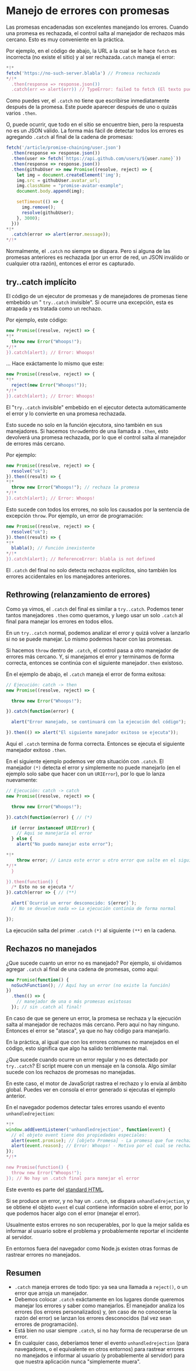
# Manejo de errores con promesas

Las promesas encadenadas son excelentes manejando los errores. Cuando una promesa es rechazada, el control salta al manejador de rechazos más cercano. Esto es muy conveniente en la práctica.

Por ejemplo, en el código de abajo, la URL a la cual se le hace `fetch` es incorrecta (no existe el sitio) y al ser rechazada`.catch` maneja el error:

```js run
*!*
fetch('https://no-such-server.blabla') // Promesa rechazada
*/!*
  .then(response => response.json())
  .catch(err => alert(err)) // TypeError: failed to fetch (El texto puede variar, dependiendo del error)
```

Como puedes ver, el `.catch` no tiene que escribirse inmediatamente después de la promesa. Este puede aparecer después de uno o quizás varios `.then`.

O, puede ocurrir, que todo en el sitio se encuentre bien, pero la respuesta no es un JSON válido. La forma más fácil de detectar todos los errores es agregando `.catch` al final de la cadena de promesas:

```js run
fetch('/article/promise-chaining/user.json')
  .then(response => response.json())
  .then(user => fetch(`https://api.github.com/users/${user.name}`))
  .then(response => response.json())
  .then(githubUser => new Promise((resolve, reject) => {
    let img = document.createElement('img');
    img.src = githubUser.avatar_url;
    img.className = "promise-avatar-example";
    document.body.append(img);

    setTimeout(() => {
      img.remove();
      resolve(githubUser);
    }, 3000);
  }))
*!*
  .catch(error => alert(error.message));
*/!*
```

Normalmente, el `.catch` no siempre se dispara. Pero si alguna de las promesas anteriores es rechazada (por un error de red, un JSON inválido or cualquier otra razón), entonces el error es capturado.

## try..catch implícito

El código de un ejecutor de promesas y de manejadores de promesas tiene embebido un " `try..catch` invisible". Si ocurre una excepción, esta es atrapada y es tratada como un rechazo.

Por ejemplo, este código:

```js run
new Promise((resolve, reject) => {
*!*
  throw new Error("Whoops!");
*/!*
}).catch(alert); // Error: Whoops!
```

... Hace exáctamente lo mismo que este:

```js run
new Promise((resolve, reject) => {
*!*
  reject(new Error("Whoops!"));
*/!*
}).catch(alert); // Error: Whoops!
```

El "`try..catch` invisible" embebido en el ejecutor detecta automáticamente el error y lo convierte en una promesa rechazada.

Esto sucede no solo en la función ejecutora, sino también en sus manejadores. Si hacemos `throw`dentro de una llamada a `.then`, esto devolverá una promesa rechazada, por lo que el control salta al manejador de errores más cercano.

Por ejemplo:

```js run
new Promise((resolve, reject) => {
  resolve("ok");
}).then((result) => {
*!*
  throw new Error("Whoops!"); // rechaza la promesa
*/!*
}).catch(alert); // Error: Whoops!
```

Esto sucede con todos los errores, no solo los causados por la sentencia de excepción `throw`. Por ejemplo, un error de programación:

```js run
new Promise((resolve, reject) => {
  resolve("ok");
}).then((result) => {
*!*
  blabla(); // Función inexistente
*/!*
}).catch(alert); // ReferenceError: blabla is not defined
```

El `.catch` del final no solo detecta rechazos explícitos, sino también los errores accidentales en los manejadores anteriores.

## Rethrowing (relanzamiento de errores)

Como ya vimos, el `.catch` del final es similar a `try..catch`. Podemos tener tantos manejadores `.then` como queramos, y luego usar un solo `.catch` al final para manejar los errores en todos ellos.

En un `try..catch` normal, podemos analizar el error y quizá volver a lanzarlo si no se puede manejar. Lo mismo podemos hacer con las promesas.

Si hacemos `throw` dentro de `.catch`, el control pasa a otro manejador de errores más cercano. Y, si manejamos el error y terminamos de forma correcta, entonces se continúa con el siguiente manejador`.then` existoso.

En el ejemplo de abajo, el `.catch` maneja el error de forma exitosa:

```js run
// Ejecución: catch -> then
new Promise((resolve, reject) => {

  throw new Error("Whoops!");

}).catch(function(error) {

  alert("Error manejado, se continuará con la ejecución del código");

}).then(() => alert("El siguiente manejador exitoso se ejecuta"));
```

Aqui el `.catch` termina de forma correcta. Entonces se ejecuta el siguiente manejador exitoso `.then`.

En el siguiente ejemplo podemos ver otra situación con `.catch`. El manejador `(*)` detecta el error y simplemente no puede manejarlo (en el ejemplo solo sabe que hacer con un `URIError`), por lo que lo lanza nuevamente:

```js run
// Ejecución: catch -> catch
new Promise((resolve, reject) => {

  throw new Error("Whoops!");

}).catch(function(error) { // (*)

  if (error instanceof URIError) {
    // Aqui se manejaría el error
  } else {
    alert("No puedo manejar este error");

*!*
    throw error; // Lanza este error u otro error que salte en el siguiente catch.
*/!*
  }

}).then(function() {
  /* Esto no se ejecuta */
}).catch(error => { // (**)

  alert(`Ocurrió un error desconocido: ${error}`);
  // No se devuelve nada => La ejecución continúa de forma normal

});
```

La ejecución salta del primer `.catch` `(*)` al siguiente `(**)` en la cadena.

## Rechazos no manejados

¿Que sucede cuanto un error no es manejado? Por ejemplo, si olvidamos agregar `.catch` al final de una cadena de promesas, como aquí:

```js untrusted run refresh
new Promise(function() {
  noSuchFunction(); // Aquí hay un error (no existe la función)
})
  .then(() => {
    // manejador de una o más promesas existosas
  }); // sin .catch al final!
```

En caso de que se genere un error, la promesa se rechaza y la ejecución salta al manejador de rechazos más cercano. Pero aquí no hay ninguno. Entonces el error se "atasca", ya que no hay código para manejarlo.

En la práctica, al igual que con los errores comunes no manejados en el código, esto significa que algo ha salido terriblemente mal.

¿Que sucede cuando ocurre un error regular y no es detectado por `try..catch`? El script muere con un mensaje en la consola. Algo similar sucede con los rechazos de promesas no manejadas.

En este caso, el motor de JavaScript rastrea el rechazo y lo envía al ámbito global. Puedes ver en consola el error generado si ejecutas el ejemplo anterior.

En el navegador podemos detectar tales errores usando el evento `unhandledrejection`:

```js run
*!*
window.addEventListener('unhandledrejection', function(event) {
  // el objeto event tiene dos propiedades especiales:
  alert(event.promise); // [objeto Promesa] - La promesa que fue rechazada
  alert(event.reason); // Error: Whoops! - Motivo por el cual se rechaza la promesa
});
*/!*

new Promise(function() {
  throw new Error("Whoops!");
}); // No hay un .catch final para manejar el error
```

Este evento es parte del [standard HTML](https://html.spec.whatwg.org/multipage/webappapis.html#unhandled-promise-rejections).

Si se produce un error, y no hay un `.catch`, se dispara `unhandledrejection`, y se obtiene el objeto `event` el cual contiene información sobre el error, por lo que podemos hacer algo con el error (manejar el error).

Usualmente estos errores no son recuperables, por lo que la mejor salida es informar al usuario sobre el problema y probablemente reportar el incidente al servidor.

En entornos fuera del navegador como Node.js existen otras formas de rastrear errores no manejados.

## Resumen

- `.catch` maneja errores de todo tipo: ya sea una llamada a `reject()`, o un error que arroja un manejador.
- Debemos colocar `.catch` exáctamente en los lugares donde queremos manejar los errores y saber como manejarlos. El manejador analiza los errores (los errores personalizados) y, (en caso de no conocerse la razón del error) se lanzan los errores desconocidos (tal vez sean errores de programación).
- Está bien no usar siempre `.catch`, si no hay forma de recuperarse de un error.
- En cualquier caso, deberíamos tener el evento `unhandledrejection` (para navegadores, o el equivalente en otros entornos) para rastrear errores no manejados e informar al usuario (y probablemente al servidor) para que nuestra aplicación nunca "simplemente muera".
